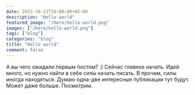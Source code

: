 ```yaml
---
date: 2022-10-21T18:00:00+02:00
description: "Hello world"
featured_image: "/hero/hello-world.png"
images: ["/hero/hello-world.png"]
tags: ["blog"]
categories: "blog"
title: "Hello world"
comment: false
---
```


А вы чего ожидали первым постом? :) Сейчас главное начать. Идей много, но нужно найти в себе силы  начать писать. В прочем, силы иногда находяться. Думаю одна-две интересные публикации тут будут. Может даже больше. Посмотрим.
